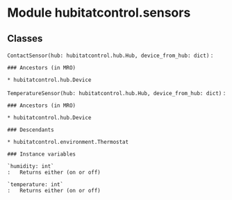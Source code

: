 # Module hubitatcontrol.sensors

## Classes

`ContactSensor(hub: hubitatcontrol.hub.Hub, device_from_hub: dict)`
:

```
### Ancestors (in MRO)

* hubitatcontrol.hub.Device
```

`TemperatureSensor(hub: hubitatcontrol.hub.Hub, device_from_hub: dict)`
:

```
### Ancestors (in MRO)

* hubitatcontrol.hub.Device

### Descendants

* hubitatcontrol.environment.Thermostat

### Instance variables

`humidity: int`
:   Returns either (on or off)

`temperature: int`
:   Returns either (on or off)
```
